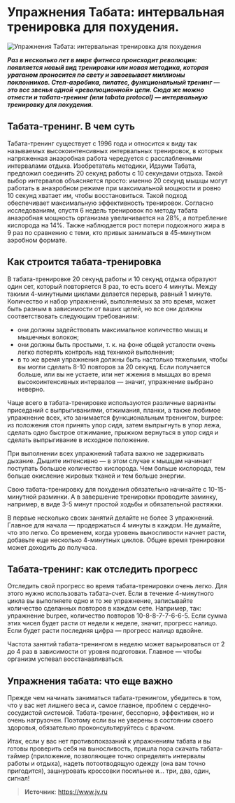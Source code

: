 # Упражнения Табата: интервальная тренировка для похудения.

![Упражнения Табата: интервальная тренировка для похудения](/images/Houseworks/Health/20-minutes-to-fit1.jpg 'Упражнения Табата: интервальная тренировка для похудения')

_**Раз в несколько лет в мире фитнеса происходит революция: появляется новый вид тренировки или новая методика, которая ураганом проносится по свету и завоевывает миллионы поклонников. Степ-аэробика, пилатес, функциональный тренинг — это все звенья одной «революционной» цепи. Сюда же можно отнести и табата-тренинг (или tabata protocol) — интервальную тренировку для похудения.**_

## Табата-тренинг. В чем суть

Табата-тренинг существует с 1996 года и относится к виду так называемых высокоинтенсивных интервальных тренировок, в которых напряженная анаэробная работа чередуется с расслабленными интервалами отдыха. Изобретатель методики, Идзуми Табата, предложил соединить 20 секунд работы с 10 секундами отдыха. Такой выбор интервалов объясняется просто: именно 20 секунд мышцы могут работать в анаэробном режиме при максимальной мощности и ровно 10 секунд хватает им, чтобы восстановиться. Такой подход обеспечивает максимальную эффективность тренировок. Согласно исследованиям, спустя 6 недель тренировок по методу табата анаэробная мощность организма увеличивается на 28%, а потребление кислорода на 14%. Также наблюдается рост потери подкожного жира в 9 раз по сравнению с теми, кто привык заниматься в 45-минутном аэробном формате.

## Как строится табата-тренировка

В табата-тренировке 20 секунд работы и 10 секунд отдыха образуют один сет, который повторяется 8 раз, то есть всего 4 минуты. Между такими 4-минутными циклами делается перерыв, равный 1 минуте. Количество и набор упражнений, выполняемых за это время, может быть разным в зависимости от ваших целей, но все они должны соответствовать следующим требованиям:

- они должны задействовать максимальное количество мышц и мышечных волокон;
- они должны быть простыми, т. к. на фоне общей усталости очень легко потерять контроль над техникой выполнения;
- в то же время упражнения должны быть настолько тяжелыми, чтобы вы могли сделать 8-10 повторов за 20 секунд. Если получается больше, или вы не устаете, или нет жжения в мышцах во время высокоинтенсивных интервалов — значит, упражнение выбрано неверно.

Чаще всего в табата-тренировке используются различные варианты приседаний с выпрыгиваниями, отжимания, планки, а также любимое упражнение всех, кто занимается функциональным тренингом, burpee: из положения стоя принять упор сидя, затем выпрыгнуть в упор лежа, сделать одно быстрое отжимание, прыжком вернуться в упор сидя и сделать выпрыгивание в исходное положение.

При выполнении всех упражнений табата важно не задерживать дыхание. Дышите интенсивно — в этом случае к мышцам начинает поступать большое количество кислорода. Чем больше кислорода, тем больше окисление жировых тканей и тем больше энергии.

Свою табата-тренировку для похудения обязательно начинайте с 10-15-минутной разминки. А в завершение тренировки проводите заминку, например, в виде 3-5 минут простой ходьбы и обязательной растяжки.

В первые несколько своих занятий делайте не более 3 упражнений. Главное для начала — продержаться 4 минуты в каждом. Не думайте, что это легко. Со временем, когда уровень выносливости начнет расти, добавьте еще несколько 4-минутных циклов. Общее время тренировки может доходить до получаса.

## Табата-тренинг: как отследить прогресс

Отследить свой прогресс во время табата-тренировки очень легко. Для этого нужно использовать табата-счет. Если в течение 4-минутного цикла вы выполняете одно и то же упражнение, записывайте количество сделанных повторов в каждом сете. Например, так: упражнение burpee, количество повторов 10-8-8-7-7-6-6-5. Если сумма этих чисел будет расти от недели к неделе, значит, прогресс налицо. Если будет расти последняя цифра — прогресс налицо вдвойне.

Частота занятий табата-тренингом в неделю может варьироваться от 2 до 4 раз в зависимости от уровня подготовки. Главное — чтобы организм успевал восстанавливаться.

## Упражнения табата: что еще важно

Прежде чем начинать заниматься табата-тренингом, убедитесь в том, что у вас нет лишнего веса и, самое главное, проблем с сердечно-сосудистой системой. Табата-тренинг, бесспорно, эффективен, но и очень нагрузочен. Поэтому если вы не уверены в состоянии своего здоровья, обязательно проконсультируйтесь с врачом.

Итак, если у вас нет противопоказаний к упражнениям табата и вы готовы проверить себя на выносливость, пришла пора скачать табата-таймер (приложение, позволяющее точно определять интервалы работы и отдыха), надеть потоотводящую одежду (она вам точно пригодится), зашнуровать кроссовки посильнее и… три, два, один, сигнал!

> **Источник**: https://www.jv.ru
